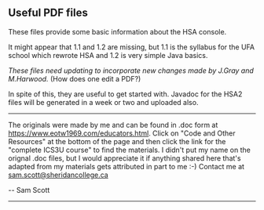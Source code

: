 ## Useful PDF files

These files provide some basic information about the HSA console.

It might appear that 1.1 and 1.2 are missing, 
but 1.1 is the syllabus for the UFA school which rewrote HSA and 1.2 is very simple Java basics.

*These files need updating to incorporate new changes made by J.Gray and M.Harwood.* (How does one edit a PDF?)

In spite of this, they are useful to get started with. 
Javadoc for the HSA2 files will be generated in a week or two and uploaded also.

----
The originals were made by me and can be found in .doc form at https://www.eotw1969.com/educators.html. Click on "Code and Other Resources" at the bottom of the page and then click the link for the "complete ICS3U course" to find the materials. I didn't put my name on the orignal .doc files, but I would appreciate it if anything shared here that's adapted from my materials gets attributed in part to me :-) Contact me at sam.scott@sheridancollege.ca

-- Sam Scott

---

